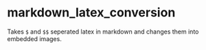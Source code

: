# markdown_latex_conversion
Takes `$` and `$$` seperated latex in markdown and changes them into embedded images.
